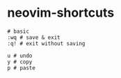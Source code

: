 # neovim-shortcuts

```
# basic
:wq # save & exit
:q! # exit without saving

u # undo
y # copy
p # paste
```